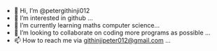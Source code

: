 - 👋 Hi, I’m @petergithinji012
- 👀 I’m interested in github ...
- 🌱 I’m currently learning maths computer science...
- 💞️ I’m looking to collaborate on coding more programs as possible ...
- 📫 How to reach me via githinjipeter012@gmail.com ...

<!---
petergithinji012/petergithinji012 is a ✨ special ✨ repository because its `README.md` (this file) appears on your GitHub profile.
You can click the Preview link to take a look at your changes.
--->
